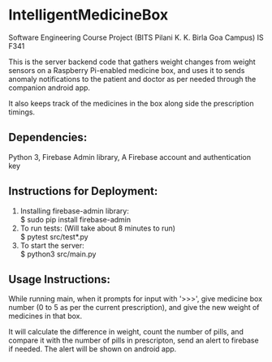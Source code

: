 # IntelligentMedicineBox
Software Engineering Course Project (BITS Pilani K. K. Birla Goa Campus) IS F341

This is the server backend code that gathers weight changes from weight sensors on a Raspberry Pi-enabled medicine box, and uses it to sends anomaly notifications to the patient and doctor as per needed through the companion android app. 

It also keeps track of the medicines in the box along side the prescription timings.

## Dependencies:

Python 3, Firebase Admin library, A Firebase account and authentication key

## Instructions for Deployment:

1. Installing firebase-admin library: <br>
$ sudo pip install firebase-admin
1. To run tests: (Will take about 8 minutes to run) <br>
$ pytest src/test*.py
1. To start the server: <br>
$ python3 src/main.py

## Usage Instructions:

While running main, when it prompts for input with '>>>', give medicine box number (0 to 5 as per the current prescription), and give the new weight of medicines in that box.

It will calculate the difference in weight, count the number of pills, and compare it with the number of pills in prescripton, send an alert to firebase if needed. The alert will be shown on android app.

